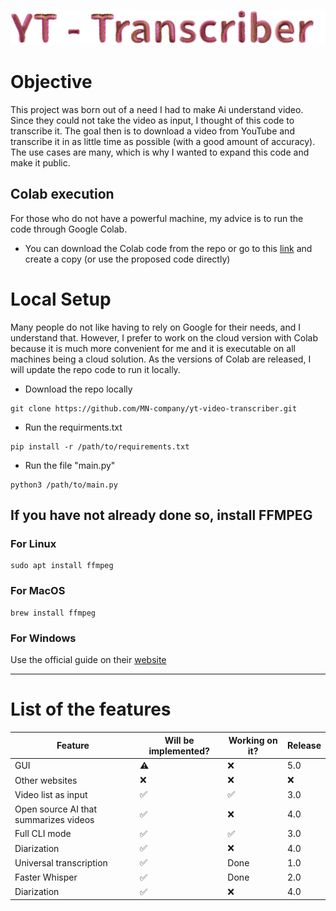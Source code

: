 ![title](https://github.com/MN-company/yt-video-transcriber/blob/main/title.jpeg)
# Objective
This project was born out of a need I had to make Ai understand video. Since they could not take the video as input, I thought of this code to transcribe it. The goal then is to download a video from YouTube and transcribe it in as little time as possible (with a good amount of accuracy). The use cases are many, which is why I wanted to expand this code and make it public.

## Colab execution
For those who do not have a powerful machine, my advice is to run the code through Google Colab.
- You can download the Colab code from the repo or go to this [link](https://colab.research.google.com/drive/1HnjENO6ZjD2l5M782YvucylIdYT8UV2i?usp=sharing) and create a copy (or use the proposed code directly)

# Local Setup
Many people do not like having to rely on Google for their needs, and I understand that. However, I prefer to work on the cloud version with Colab because it is much more convenient for me and it is executable on all machines being a cloud solution. As the versions of Colab are released, I will update the repo code to run it locally.
- Download the repo locally 
```
git clone https://github.com/MN-company/yt-video-transcriber.git
```
- Run the requirments.txt
```
pip install -r /path/to/requirements.txt
```
- Run the file "main.py"
```
python3 /path/to/main.py
```
## If you have not already done so, install FFMPEG
### For Linux
```
sudo apt install ffmpeg
```
### For MacOS
```
brew install ffmpeg
```
### For Windows
Use the official guide on their [website](https://www.ffmpeg.org)

---
# List of the features
| Feature    | Will be implemented? | Working on it? | Release |
| -------- | ------- | -------- | -------- |
| GUI  | ⚠️ | ❌ | 5.0 |
| Other websites | ❌ | ❌ | ❌ |
| Video list as input    | ✅    | ✅ | 3.0 |
| Open source AI that summarizes videos    | ✅    | ❌ | 4.0 |
| Full CLI mode    | ✅    | ✅ | 3.0 |
| Diarization    | ✅    | ❌ | 4.0 |
| Universal transcription | ✅ | Done | 1.0 |
| Faster Whisper | ✅ | Done | 2.0 |
| Diarization | ✅ | ❌ | 4.0 |
